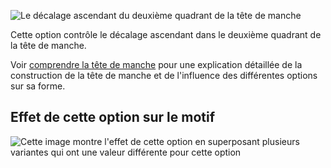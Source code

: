 ![Le décalage ascendant du deuxième quadrant de la tête de manche](./sleevecapq2spread2.svg)

Cette option contrôle le décalage ascendant dans le deuxième quadrant de la tête de manche.

<Tip>

Voir [comprendre la tête de manche](/docs/patterns/brian/options#understanding-the-sleevecap) pour une explication détaillée de la construction de la tête de manche et de l'influence des différentes options sur sa forme.

</Tip>

## Effet de cette option sur le motif

![Cette image montre l'effet de cette option en superposant plusieurs variantes qui ont une valeur différente pour cette option](brian_sleevecapq2spread2_sample.svg "Effet de cette option sur le motif")
